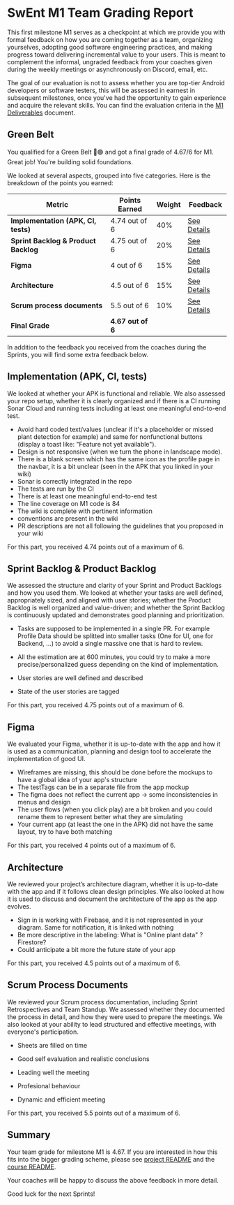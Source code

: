# SwEnt M1 Team Grading Report

This first milestone M1 serves as a checkpoint at which we provide you with formal feedback on how you are coming together as a team, organizing yourselves, adopting good software engineering practices, and making progress toward delivering incremental value to your users. This is meant to complement the informal, ungraded feedback from your coaches given during the weekly meetings or asynchronously on Discord, email, etc.

The goal of our evaluation is not to assess whether you are top-tier Android developers or software testers, this will be assessed in earnest in subsequent milestones, once you've had the opportunity to gain experience and acquire the relevant skills. You can find the evaluation criteria in the [M1 Deliverables](https://github.com/swent-epfl/public/blob/main/project/M1.md) document.


## Green Belt

You qualified for a Green Belt 🥋🟢 and got a final grade of 4.67/6 for M1. Great job! You're building solid foundations. 

We looked at several aspects, grouped into five categories. Here is the breakdown of the points you earned:

| Metric                          | **Points Earned**              | **Weight** | **Feedback**                              |
|---------------------------------|--------------------------------|------------|-------------------------------------------|
| **Implementation (APK, CI, tests)** | 4.74 out of 6 | 40%        | [See Details](#implementation-apk-ci-tests) |
| **Sprint Backlog & Product Backlog** | 4.75 out of 6      | 20%        | [See Details](#sprint-backlog--product-backlog) |
| **Figma**                       | 4 out of 6       | 15%        | [See Details](#figma)                     |
| **Architecture**                | 4.5 out of 6 | 15%       | [See Details](#architecture)               |
| **Scrum process documents**     | 5.5 out of 6       | 10%        | [See Details](#scrum-process-documents)    |
| **Final Grade**                 | **4.67 out of 6**    |            |                                           |


In addition to the feedback you received from the coaches during the Sprints, you will find some extra feedback below.

## Implementation (APK, CI, tests)

We looked at whether your APK is functional and reliable. We also assessed your repo setup, whether it is clearly organized and if there is a CI running Sonar Cloud and running tests including at least one meaningful end-to-end test.

- Avoid hard coded text/values (unclear if it's a placeholder or missed plant detection for example) and same for nonfunctional buttons (display a toast like: "Feature not yet available").
- Design is not responsive (when we turn the phone in landscape mode).
- There is a blank screen which has the same icon as the profile page in the navbar, it is a bit unclear (seen in the APK that you linked in your wiki)
- Sonar is correctly integrated in the repo
- The tests are run by the CI
- There is at least one meaningful end-to-end test
- The line coverage on M1 code is 84
- The wiki is complete with pertinent information
- conventions are present in the wiki
- PR descriptions are not all following the guidelines that you proposed in your wiki

For this part, you received 4.74 points out of a maximum of 6.

## Sprint Backlog & Product Backlog

We assessed the structure and clarity of your Sprint and Product Backlogs and how you used them.
We looked at whether your tasks are well defined, appropriately sized, and aligned with user stories; whether the Product Backlog is well organized and value-driven; and whether the Sprint Backlog is continuously updated and demonstrates good planning and prioritization.

- Tasks are supposed to be implemented in a single PR. For example Profile Data should be splitted into smaller tasks (One for UI, one for Backend, ...) to avoid a single massive one that is hard to review.
- All the estimation are at 600 minutes, you could try to make a more precise/personalized guess depending on the kind of implementation.

- User stories are well defined and described
- State of the user stories are tagged

For this part, you received 4.75 points out of a maximum of 6.

## Figma

We evaluated your Figma, whether it is up-to-date with the app and how it is used as a communication, planning and design tool to accelerate the implementation of good UI.

- Wireframes are missing, this should be done before the mockups to have a global idea of your app's structure
- The testTags can be in a separate file from the app mockup
- The figma does not reflect the current app -> some inconsistencies in menus and design
- The user flows (when you click play) are a bit broken and you could rename them to represent better what they are simulating
- Your current app (at least the one in the APK) did not have the same layout, try to have both matching

For this part, you received 4 points out of a maximum of 6.

## Architecture

We reviewed your project’s architecture diagram, whether it is up-to-date with the app and if it follows clean design principles. We also looked at how it is used to discuss and document the architecture of the app as the app evolves.

- Sign in is working with Firebase, and it is not represented in your diagram. Same for notification, it is linked with nothing
- Be more descriptive in the labeling: What is "Online plant data" ? Firestore? 
- Could anticipate a bit more the future state of your app

For this part, you received 4.5 points out of a maximum of 6.

## Scrum Process Documents

We reviewed your Scrum process documentation, including Sprint Retrospectives and Team Standup. We assessed whether they documented the process in detail, and how they were used to prepare the meetings. We also looked at your ability to lead structured and effective meetings, with everyone's participation.

- Sheets are filled on time
- Good self evaluation and realistic conclusions

- Leading well the meeting 
- Profesional behaviour
- Dynamic and efficient meeting

For this part, you received 5.5 points out of a maximum of 6.

## Summary

Your team grade for milestone M1 is 4.67. If you are interested in how this fits into the bigger grading scheme, please see [project README](https://github.com/swent-epfl/public/blob/main/project/README.md) and the [course README](https://github.com/swent-epfl/public/blob/main/README.md).

Your coaches will be happy to discuss the above feedback in more detail.

Good luck for the next Sprints!


